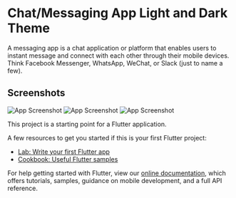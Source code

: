 
# Chat/Messaging App Light and Dark Theme

A messaging app is a chat application or platform that enables users to instant message and connect with each other through their mobile devices. Think Facebook Messenger, WhatsApp, WeChat, or Slack (just to name a few). 
<br/>


## Screenshots

![App Screenshot](https://github.com/abuanwar072/Chat-Messaging-App-Light-and-Dark-Theme/raw/master/ui_kit.gif)
![App Screenshot](https://res.cloudinary.com/de6wqnjl3/image/upload/v1659141859/My%20app%20sceanshots/chat%20app/ui_dyuot9.png)
![App Screenshot](https://res.cloudinary.com/de6wqnjl3/image/upload/v1659141843/My%20app%20sceanshots/chat%20app/chat_kit_zat4sd.png)


This project is a starting point for a Flutter application.

A few resources to get you started if this is your first Flutter project:

- [Lab: Write your first Flutter app](https://flutter.dev/docs/get-started/codelab)
- [Cookbook: Useful Flutter samples](https://flutter.dev/docs/cookbook)

For help getting started with Flutter, view our
[online documentation](https://flutter.dev/docs), which offers tutorials,
samples, guidance on mobile development, and a full API reference.

